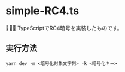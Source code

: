 # simple-RC4.ts

🐐🐐🐐 TypeScriptでRC4暗号を実装したものです。  

## 実行方法

```shell
yarn dev -m <暗号化対象文字列> -k <暗号化キー>
```
